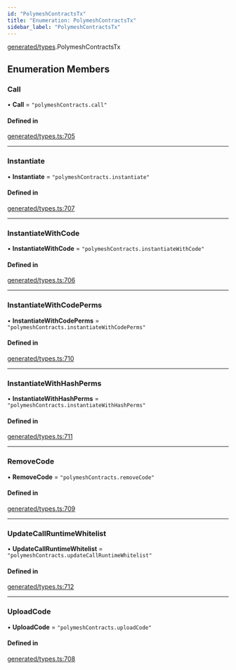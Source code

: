 ```yaml
---
id: "PolymeshContractsTx"
title: "Enumeration: PolymeshContractsTx"
sidebar_label: "PolymeshContractsTx"
---
```


[generated/types](../../../../modules/Generated/Types/Types.md).PolymeshContractsTx

## Enumeration Members

### Call

• **Call** = ``"polymeshContracts.call"``

#### Defined in

[generated/types.ts:705](https://github.com/PolymeshAssociation/polymesh-sdk/blob/31fdce23/src/generated/types.ts#L705)

___

### Instantiate

• **Instantiate** = ``"polymeshContracts.instantiate"``

#### Defined in

[generated/types.ts:707](https://github.com/PolymeshAssociation/polymesh-sdk/blob/31fdce23/src/generated/types.ts#L707)

___

### InstantiateWithCode

• **InstantiateWithCode** = ``"polymeshContracts.instantiateWithCode"``

#### Defined in

[generated/types.ts:706](https://github.com/PolymeshAssociation/polymesh-sdk/blob/31fdce23/src/generated/types.ts#L706)

___

### InstantiateWithCodePerms

• **InstantiateWithCodePerms** = ``"polymeshContracts.instantiateWithCodePerms"``

#### Defined in

[generated/types.ts:710](https://github.com/PolymeshAssociation/polymesh-sdk/blob/31fdce23/src/generated/types.ts#L710)

___

### InstantiateWithHashPerms

• **InstantiateWithHashPerms** = ``"polymeshContracts.instantiateWithHashPerms"``

#### Defined in

[generated/types.ts:711](https://github.com/PolymeshAssociation/polymesh-sdk/blob/31fdce23/src/generated/types.ts#L711)

___

### RemoveCode

• **RemoveCode** = ``"polymeshContracts.removeCode"``

#### Defined in

[generated/types.ts:709](https://github.com/PolymeshAssociation/polymesh-sdk/blob/31fdce23/src/generated/types.ts#L709)

___

### UpdateCallRuntimeWhitelist

• **UpdateCallRuntimeWhitelist** = ``"polymeshContracts.updateCallRuntimeWhitelist"``

#### Defined in

[generated/types.ts:712](https://github.com/PolymeshAssociation/polymesh-sdk/blob/31fdce23/src/generated/types.ts#L712)

___

### UploadCode

• **UploadCode** = ``"polymeshContracts.uploadCode"``

#### Defined in

[generated/types.ts:708](https://github.com/PolymeshAssociation/polymesh-sdk/blob/31fdce23/src/generated/types.ts#L708)
